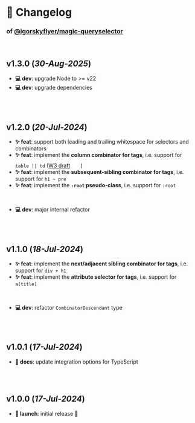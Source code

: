 # 📒 Changelog

### of [@igorskyflyer/magic-queryselector](https://github.com/igorskyflyer/npm-magic-queryselector)

<br>

## v1.3.0 (*30-Aug-2025*)

- **💻 dev**: upgrade Node to >= v22
- **💻 dev**: upgrade dependencies

<br>
<br>

## v1.2.0 (*20-Jul-2024*)

- **✨ feat**: support both leading and trailing whitespace for selectors and combinators
- **✨ feat**: implement the **column combinator for tags**, i.e. support for `table || td` ([W3 draft](https://drafts.csswg.org/selectors/#the-column-combinator) ![An external link](https://raw.githubusercontent.com/igorskyflyer/igorskyflyer/main/assets/external.svg))
- **✨ feat**: implement the **subsequent-sibling combinator for tags**, i.e. support for `h1 ~ pre`
- **✨ feat**: implement the **`:root` pseudo-class**, i.e. support for `:root`

<br>

- **💻 dev**: major internal refactor

<br>
<br>

## v1.1.0 (*18-Jul-2024*)

- **✨ feat**: implement the **next/adjacent sibling combinator for tags**, i.e. support for `div + h1`
- **✨ feat**: implement the **attribute selector for tags**, i.e. support for `a[title]`

<br>

- **💻 dev**: refactor `CombinatorDescendant` type

<br>
<br>

## v1.0.1 (*17-Jul-2024*)

- **📜 docs**: update integration options for TypeScript

<br>
<br>

## v1.0.0 (*17-Jul-2024*)

- **🚀 launch**: initial release 🎉
